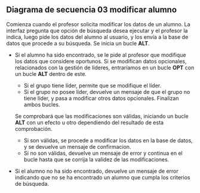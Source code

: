 ## Diagrama de secuencia 03 modificar alumno

Comienza cuando el profesor solicita modificar los datos de un alumno. La interfaz pregunta que opción de búsqueda desea ejecutar y el profesor la indica, luego pide los datos del alumno al usuario, y los envía a la base de datos que procede a su búsqueda. Se inicia un bucle **ALT**.
* Si el alumno ha sido encontrado, se le pide al profesor que modifique los datos que considere oportunos. Si se modifican datos opcionales, relacionados con la gestión de líderes, entraríamos en un bucle **OPT** con un bucle **ALT** dentro de este.
  * Si el grupo tiene líder, permite que se modifique el líder.
  * Si el grupo no posee líder, devuelve un mensaje de que el grupo no tiene líder, y pasa a modificar otros datos opcionales. Finalizan ambos bucles. 
  
  Se comprobará que las modificaciones son válidas, iniciando un bucle **ALT** con un efecto u otro dependiendo del resultado de esta comprobación.
  
  * Si son válidas, se procede a modificar los datos en la base de datos, y se devuelve un mensaje de confirmacion.
  * Si no son válidas, devuelve un mensaje de error y continua en el bucle hasta que se corrija la validez de las modificaciones.
* Si el alumno no ha sido encontrado, devuelve un mensaje de error indicando que no se ha encontrado un alumno que cumpla los criterios de búsqueda.
